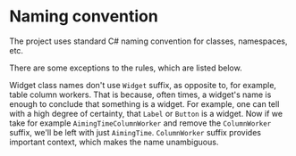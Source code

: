 # Naming convention

The project uses standard C# naming convention for classes, namespaces, etc.

There are some exceptions to the rules, which are listed below.

Widget class names don't use `Widget` suffix, as opposite to, for example, table column workers. That is because, often times, a widget's name is enough to conclude that something is a widget. For example, one can tell with a high degree of certainty, that `Label` or `Button` is a widget. Now if we take for example `AimingTimeColumnWorker` and remove the `ColumnWorker` suffix, we'll be left with just `AimingTime`. `ColumnWorker` suffix provides important context, which makes the name unambiguous.
